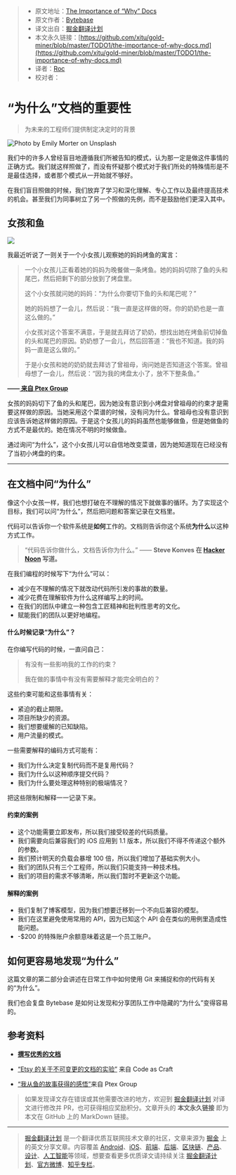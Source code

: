> * 原文地址：[The Importance of “Why” Docs](https://medium.com/better-programming/the-importance-of-why-docs-c8ffba0ea520)
> * 原文作者：[Bytebase](https://medium.com/@bytebase)
> * 译文出自：[掘金翻译计划](https://github.com/xitu/gold-miner)
> * 本文永久链接：[https://github.com/xitu/gold-miner/blob/master/TODO1/the-importance-of-why-docs.md](https://github.com/xitu/gold-miner/blob/master/TODO1/the-importance-of-why-docs.md)
> * 译者：[Roc](https://github.com/QinRoc)
> * 校对者：

# “为什么”文档的重要性

> 为未来的工程师们提供制定决定时的背景

![Photo by [Emily Morter](https://unsplash.com/@emilymorter?utm_source=unsplash&utm_medium=referral&utm_content=creditCopyText) on [Unsplash](https://unsplash.com/s/photos/why?utm_source=unsplash&utm_medium=referral&utm_content=creditCopyText)](https://cdn-images-1.medium.com/max/10368/1*2KhDOt8Dgcq17b-8rlMsig.jpeg)

我们中的许多人曾经盲目地遵循我们所被告知的模式，认为那一定是做这件事情的正确方式。我们就这样照做了，而没有怀疑那个模式对于我们所处的特殊情形是不是最佳选择，或者那个模式从一开始就不够好。

在我们盲目照做的时候，我们放弃了学习和深化理解、专心工作以及最终提高技术的机会。甚至我们为同事树立了另一个照做的先例，而不是鼓励他们更深入其中。

## 女孩和鱼

![](https://cdn-images-1.medium.com/max/10944/1*mvAQ0v229MXNdrTWSglD1w.jpeg)

我最近听说了一则关于一个小女孩儿观察她的妈妈烤鱼的寓言：

> 一个小女孩儿正看着她的妈妈为晚餐做一条烤鱼。她的妈妈切除了鱼的头和尾巴，然后把剩下的部分放到了烤盘里。
>
> 这个小女孩就问她的妈妈：“为什么你要切下鱼的头和尾巴呢？”
>
> 她的妈妈想了一会儿，然后说：“我一直是这样做的呀。你的奶奶也是一直这么做的。”
>
> 小女孩对这个答案不满意，于是就去拜访了奶奶，想找出她在烤鱼前切掉鱼的头和尾巴的原因。奶奶想了一会儿，然后回答道：“我也不知道。我的妈妈一直是这么做的。”
>
> 于是小女孩和她的奶奶就去拜访了曾祖母，询问她是否知道这个答案。曾祖母想了一会儿，然后说：“因为我的烤盘太小了，放不下整条鱼。”

**——[ 来自 Ptex Group](https://ptexgroup.com/learned-story-fish/)**

女孩的妈妈切下了鱼的头和尾巴，因为她没有意识到小烤盘对曾祖母的约束才是需要这样做的原因。当她采用这个菜谱的时候，没有问为什么。曾祖母也没有意识到应该告诉她这样做的原因。于是这个女孩儿的妈妈虽然也能够做鱼，但是她做鱼的方式不是最优的。她在情况不明的时候做鱼。

通过询问“为什么”，这个小女孩儿可以自信地改变菜谱，因为她知道现在已经没有了当初小烤盘的约束。

---

## 在文档中问“为什么”

像这个小女孩一样，我们也想打破在不理解的情况下就做事的循环。为了实现这个目标，我们可以问“为什么”，然后把问题和答案记录在文档里。

代码可以告诉你一个软件系统是**如何**工作的。文档则告诉你这个系统**为什么**以这种方式工作。

> “代码告诉你做什么，文档告诉你为什么。” —— **Steve Konves 在 [Hacker Noon](https://hackernoon.com/write-good-documentation-6caffb9082b4) 写道。**

在我们编程的时候写下“为什么”可以：

* 减少在不理解的情况下就改动代码所引发的事故的数量。
* 减少花费在理解软件为什么这样编写上的时间。
* 在我们的团队中建立一种包含工匠精神和批判性思考的文化。
* 赋能我们的团队以更好地编程。

#### 什么时候记录“为什么”？

在你编写代码的时候，一直问自己：

> 有没有一些影响我的工作的约束？
>
> 我在做的事情中有没有需要解释才能完全明白的？

这些约束可能和这些事情有关：

* 紧迫的截止期限。
* 项目所缺少的资源。
* 我们想要缓解的已知缺陷。
* 用户流量的模式。

一些需要解释的编码方式可能有：

* 我们为什么决定复制代码而不是复用代码？
* 我们为什么以这种顺序提交代码？
* 我们为什么要处理这种特别的极端情况？

把这些限制和解释一一记录下来。

#### 约束的案例

* 这个功能需要立即发布，所以我们接受较差的代码质量。
* 我们需要向后兼容我们的 iOS 应用到 1.1 版本，所以我们不得不传递这个额外的参数。
* 我们预计明天的负载会暴增 100 倍，所以我们增加了基础实例大小。
* 我们的团队只有三个工程师，所以我们只能支持一种技术栈。
* 我们的项目的需求不够清晰，所以我们暂时不更新这个功能。

#### 解释的案例

* 我们复制了博客模型，因为我们想要迁移到一个不向后兼容的模型。
* 我们在这里避免使用常用的 API，因为已知这个 API 会在类似的用例里造成性能问题。
* -$200 的特殊账户余额意味着这是一个员工账户。

## 如何更容易地发现“为什么”

这篇文章的第二部分会讲述在日常工作中如何使用 Git 来捕捉和你的代码有关的“为什么”。

我们也会复盘 Bytebase 是如何让发现和分享团队工作中隐藏的“为什么”变得容易的。

## 参考资料

* [**撰写优秀的文档**](https://hackernoon.com/write-good-documentation-6caffb9082b4)

* [“Etsy 的关于不可变更的文档的实验”](https://codeascraft.com/2018/10/10/etsys-experiment-with-immutable-documentation/) 来自 Code as Craft
* [“我从鱼的故事获得的感悟”](https://ptexgroup.com/learned-story-fish/)来自 Ptex Group

> 如果发现译文存在错误或其他需要改进的地方，欢迎到 [掘金翻译计划](https://github.com/xitu/gold-miner) 对译文进行修改并 PR，也可获得相应奖励积分。文章开头的 **本文永久链接** 即为本文在 GitHub 上的 MarkDown 链接。

---

> [掘金翻译计划](https://github.com/xitu/gold-miner) 是一个翻译优质互联网技术文章的社区，文章来源为 [掘金](https://juejin.im) 上的英文分享文章。内容覆盖 [Android](https://github.com/xitu/gold-miner#android)、[iOS](https://github.com/xitu/gold-miner#ios)、[前端](https://github.com/xitu/gold-miner#前端)、[后端](https://github.com/xitu/gold-miner#后端)、[区块链](https://github.com/xitu/gold-miner#区块链)、[产品](https://github.com/xitu/gold-miner#产品)、[设计](https://github.com/xitu/gold-miner#设计)、[人工智能](https://github.com/xitu/gold-miner#人工智能)等领域，想要查看更多优质译文请持续关注 [掘金翻译计划](https://github.com/xitu/gold-miner)、[官方微博](http://weibo.com/juejinfanyi)、[知乎专栏](https://zhuanlan.zhihu.com/juejinfanyi)。
